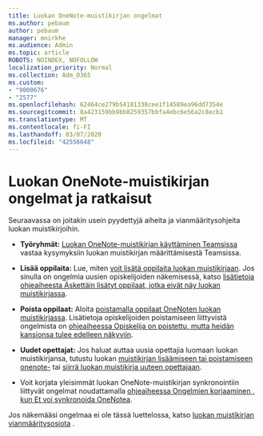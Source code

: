 ```yaml
---
title: Luokan OneNote-muistikirjan ongelmat
ms.author: pebaum
author: pebaum
manager: mnirkhe
ms.audience: Admin
ms.topic: article
ROBOTS: NOINDEX, NOFOLLOW
localization_priority: Normal
ms.collection: Adm_O365
ms.custom:
- "9000676"
- "2577"
ms.openlocfilehash: 62464ce279b54101338cee1f14589ea96dd7354e
ms.sourcegitcommit: 8a423159bb9bb8259357bbfa4ebc6e56a2c8ecb1
ms.translationtype: MT
ms.contentlocale: fi-FI
ms.lasthandoff: 03/07/2020
ms.locfileid: "42556648"
---
```

# <a name="onenote-class-notebook-issues-and-resolutions"></a>Luokan OneNote-muistikirjan ongelmat ja ratkaisut

Seuraavassa on joitakin usein pyydettyjä aiheita ja vianmääritysohjeita luokan muistikirjoihin.

- **Työryhmät:** [Luokan OneNote-muistikirjan käyttäminen Teamsissa](https://support.office.com/article/bd77f11f-27cd-4d41-bfbd-2b11799f1440) vastaa kysymyksiin luokan muistikirjan määrittämisestä Teamsissa.

- **Lisää oppilaita:** Lue, miten [voit lisätä oppilaita luokan muistikirjaan](https://support.office.com/article/149882af-506a-4689-9fee-39309b97aae8). Jos sinulla on ongelmia uusien opiskelijoiden näkemisessä, katso [lisätietoja ohjeaiheesta Äskettäin lisätyt oppilaat, jotka eivät näy luokan muistikirjassa](https://support.office.com/article/4da02c45-b435-4af1-921b-51b8ee40e1c9).

- **Poista oppilaat:** Aloita [poistamalla oppilaat OneNoten luokan muistikirjassa](https://support.office.com/article/86dcf019-408f-4de8-8055-eb61f1578c3c). Lisätietoja opiskelijoiden poistamiseen liittyvistä ongelmista on [ohjeaiheessa Opiskelija on poistettu, mutta heidän kansionsa tulee edelleen näkyviin](https://support.office.com/article/0ed81eaa-c14a-436f-bb6f-ce95f130cc71).

- **Uudet opettajat:** Jos haluat auttaa uusia opettajia luomaan luokan muistikirjansa, tutustu luokan [muistikirjan lisäämiseen tai poistamiseen onenote-](https://support.office.com/article/fdcb870b-49a7-4a14-9ea6-d817f88026f8) tai [siirrä luokan muistikirja uuteen opettajaan](https://support.office.com/article/84ef5d4a-0eec-4d5b-bc22-1317bc3b9027).

- Voit korjata yleisimmät luokan OneNote-muistikirjan synkronointiin liittyvät ongelmat noudattamalla [ohjeaiheessa Ongelmien korjaaminen , kun Et voi synkronoida OneNotea](https://support.office.com/article/Fix-issues-when-you-can-t-sync-OneNote-299495ef-66d1-448f-90c1-b785a6968d45).

Jos näkemääsi ongelmaa ei ole tässä luettelossa, katso [luokan muistikirjan](https://support.office.com/article/class-notebook-ee70aff9-52e8-449f-be6a-7cbc1d65eaea) [vianmääritysosiota](https://support.office.com/article/class-notebook-ee70aff9-52e8-449f-be6a-7cbc1d65eaea#ID0EAABAAA=Manage&ID0EABAAA=Troubleshoot) . 


